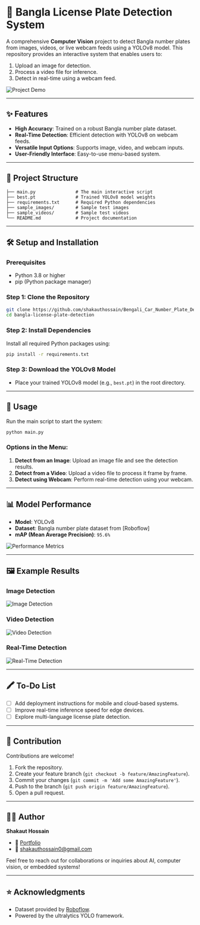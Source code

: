 # 🚗 Bangla License Plate Detection System  

A comprehensive **Computer Vision** project to detect Bangla number plates from images, videos, or live webcam feeds using a YOLOv8 model. This repository provides an interactive system that enables users to:  
1. Upload an image for detection.  
2. Process a video file for inference.  
3. Detect in real-time using a webcam feed.  

![Project Demo](https://www.canva.com/design/DAGa9PPsxtg/7uTMFpPdD8j871Zr5vbltw/view?utm_content=DAGa9PPsxtg&utm_campaign=designshare&utm_medium=link2&utm_source=uniquelinks&utlId=ha8da6c8072)  

---

## ✨ Features  
- **High Accuracy**: Trained on a robust Bangla number plate dataset.  
- **Real-Time Detection**: Efficient detection with YOLOv8 on webcam feeds.  
- **Versatile Input Options**: Supports image, video, and webcam inputs.  
- **User-Friendly Interface**: Easy-to-use menu-based system.  

---

## 💁️ Project Structure  

```plaintext
├── main.py               # The main interactive script
├── best.pt               # Trained YOLOv8 model weights
├── requirements.txt      # Required Python dependencies
├── sample_images/        # Sample test images
├── sample_videos/        # Sample test videos
└── README.md             # Project documentation
```  

---

## 🛠️ Setup and Installation  

### Prerequisites  
- Python 3.8 or higher  
- pip (Python package manager)  

### Step 1: Clone the Repository  
```bash  
git clone https://github.com/shakauthossain/Bengali_Car_Number_Plate_Detection.git  
cd bangla-license-plate-detection  
```  

### Step 2: Install Dependencies  
Install all required Python packages using:  
```bash  
pip install -r requirements.txt  
```  

### Step 3: Download the YOLOv8 Model  
- Place your trained YOLOv8 model (e.g., `best.pt`) in the root directory.  

---

## 🚀 Usage  

Run the main script to start the system:  
```bash  
python main.py  
```  

### Options in the Menu:  
1. **Detect from an Image**: Upload an image file and see the detection results.  
2. **Detect from a Video**: Upload a video file to process it frame by frame.  
3. **Detect using Webcam**: Perform real-time detection using your webcam.  

---

## 📊 Model Performance  

- **Model**: YOLOv8  
- **Dataset**: Bangla number plate dataset from [Roboflow] 
- **mAP (Mean Average Precision)**: `95.6%`  

![Performance Metrics](https://via.placeholder.com/800x400.png?text=Performance+Metrics+Placeholder)  

---

## 🖼 Example Results  

### Image Detection  
![Image Detection](https://via.placeholder.com/400x200.png?text=Image+Placeholder)  

### Video Detection  
![Video Detection](https://via.placeholder.com/400x200.png?text=Video+Placeholder)  

### Real-Time Detection  
![Real-Time Detection](https://via.placeholder.com/400x200.png?text=Real-Time+Placeholder)  

---

## 🖍️ To-Do List  
- [ ] Add deployment instructions for mobile and cloud-based systems.  
- [ ] Improve real-time inference speed for edge devices.  
- [ ] Explore multi-language license plate detection.  

---

## 🤝 Contribution  

Contributions are welcome!  
1. Fork the repository.  
2. Create your feature branch (`git checkout -b feature/AmazingFeature`).  
3. Commit your changes (`git commit -m 'Add some AmazingFeature'`).  
4. Push to the branch (`git push origin feature/AmazingFeature`).  
5. Open a pull request.  


---

## 🧑‍💻 Author  

**Shakaut Hossain**  
- 💼 [Portfolio](#)  
- 📧 shakauthossain0@gmail.com  

Feel free to reach out for collaborations or inquiries about AI, computer vision, or embedded systems!  

---

## ⭐ Acknowledgments  

- Dataset provided by [Roboflow](https://roboflow.com/).  
- Powered by the ultralytics YOLO framework.
